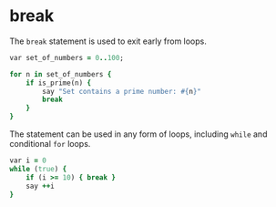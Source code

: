 # break

The `break` statement is used to exit early from loops.

```ruby
var set_of_numbers = 0..100;

for n in set_of_numbers {
    if is_prime(n) {
        say "Set contains a prime number: #{n}"
        break
    }
}
```

The statement can be used in any form of loops, including `while` and conditional `for` loops.

```ruby
var i = 0
while (true) {
    if (i >= 10) { break }
    say ++i
}
```
